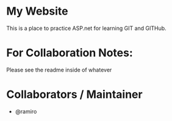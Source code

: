 # My Website
This is a place to practice ASP.net for learning GIT and GITHub.

# For Collaboration Notes:
Please see the readme inside of whatever

# Collaborators / Maintainer
- @ramiro
